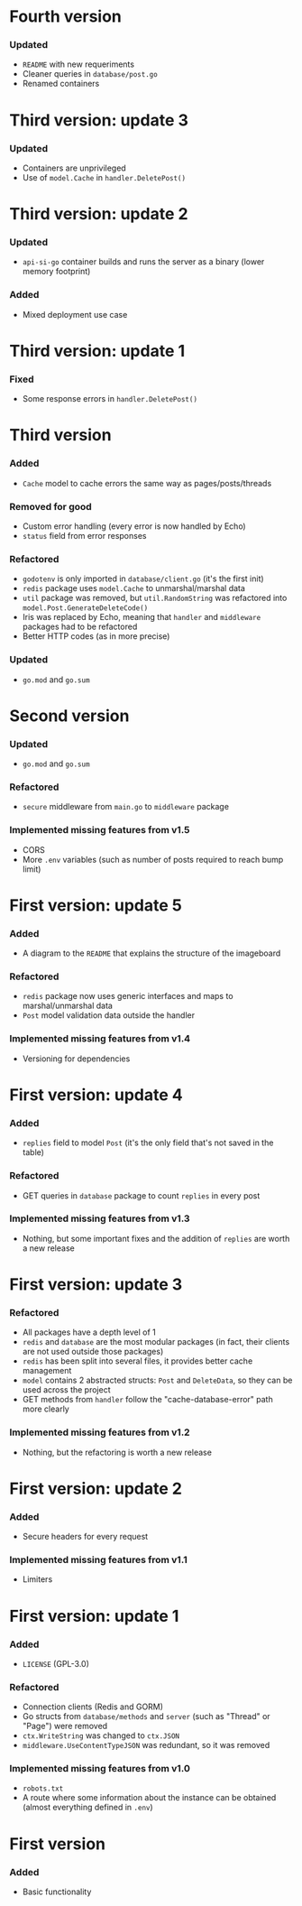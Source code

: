 # Fourth version

### Updated

-   `README` with new requeriments
-   Cleaner queries in `database/post.go`
-   Renamed containers

# Third version: update 3

### Updated

-   Containers are unprivileged
-   Use of `model.Cache` in `handler.DeletePost()`

# Third version: update 2

### Updated

-   `api-si-go` container builds and runs the server as a binary (lower memory footprint)

### Added

-   Mixed deployment use case

# Third version: update 1

### Fixed

-   Some response errors in `handler.DeletePost()`

# Third version

### Added

-   `Cache` model to cache errors the same way as pages/posts/threads

### Removed for good

-   Custom error handling (every error is now handled by Echo)
-   `status` field from error responses

### Refactored

-   `godotenv` is only imported in `database/client.go` (it's the first init)
-   `redis` package uses `model.Cache` to unmarshal/marshal data
-   `util` package was removed, but `util.RandomString` was refactored into `model.Post.GenerateDeleteCode()`
-   Iris was replaced by Echo, meaning that `handler` and `middleware` packages had to be refactored
-   Better HTTP codes (as in more precise)

### Updated

-   `go.mod` and `go.sum`

# Second version

### Updated

-   `go.mod` and `go.sum`

### Refactored

-   `secure` middleware from `main.go` to `middleware` package

### Implemented missing features from v1.5

-   CORS
-   More `.env` variables (such as number of posts required to reach bump limit)

# First version: update 5

### Added

-   A diagram to the `README` that explains the structure of the imageboard

### Refactored

-   `redis` package now uses generic interfaces and maps to marshal/unmarshal data
-   `Post` model validation data outside the handler

### Implemented missing features from v1.4

-   Versioning for dependencies

# First version: update 4

### Added

-   `replies` field to model `Post` (it's the only field that's not saved in the table)

### Refactored

-   GET queries in `database` package to count `replies` in every post

### Implemented missing features from v1.3

-   Nothing, but some important fixes and the addition of `replies` are worth a new release

# First version: update 3

### Refactored

-   All packages have a depth level of 1
-   `redis` and `database` are the most modular packages (in fact, their clients are not used outside those packages)
-   `redis` has been split into several files, it provides better cache management
-   `model` contains 2 abstracted structs: `Post` and `DeleteData`, so they can be used across the project
-   GET methods from `handler` follow the "cache-database-error" path more clearly

### Implemented missing features from v1.2

-   Nothing, but the refactoring is worth a new release

# First version: update 2

### Added

-   Secure headers for every request

### Implemented missing features from v1.1

-   Limiters

# First version: update 1

### Added

-   `LICENSE` (GPL-3.0)

### Refactored

-   Connection clients (Redis and GORM)
-   Go structs from `database/methods` and `server` (such as "Thread" or "Page") were removed
-   `ctx.WriteString` was changed to `ctx.JSON`
-   `middleware.UseContentTypeJSON` was redundant, so it was removed

### Implemented missing features from v1.0

-   `robots.txt`
-   A route where some information about the instance can be obtained (almost everything defined in `.env`)

# First version

### Added

-   Basic functionality
